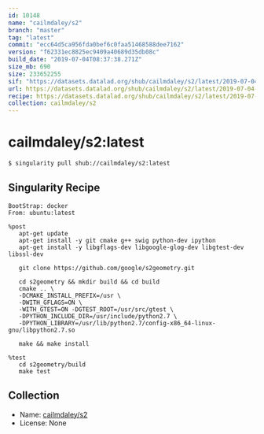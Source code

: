 ```yaml
---
id: 10148
name: "cailmdaley/s2"
branch: "master"
tag: "latest"
commit: "ecc64d5ca956fda0bef6c0faa51468588dee7162"
version: "f62331ec8825ec9409a40689d35db08c"
build_date: "2019-07-04T08:37:38.271Z"
size_mb: 690
size: 233652255
sif: "https://datasets.datalad.org/shub/cailmdaley/s2/latest/2019-07-04-ecc64d5c-f62331ec/f62331ec8825ec9409a40689d35db08c.simg"
url: https://datasets.datalad.org/shub/cailmdaley/s2/latest/2019-07-04-ecc64d5c-f62331ec/
recipe: https://datasets.datalad.org/shub/cailmdaley/s2/latest/2019-07-04-ecc64d5c-f62331ec/Singularity
collection: cailmdaley/s2
---
```


# cailmdaley/s2:latest

```bash
$ singularity pull shub://cailmdaley/s2:latest
```

## Singularity Recipe

```singularity
BootStrap: docker
From: ubuntu:latest

%post
   apt-get update
   apt-get install -y git cmake g++ swig python-dev ipython
   apt-get install -y libgflags-dev libgoogle-glog-dev libgtest-dev libssl-dev
   
   git clone https://github.com/google/s2geometry.git
   
   cd s2geometry && mkdir build && cd build
   cmake .. \
   -DCMAKE_INSTALL_PREFIX=/usr \
   -DWITH_GFLAGS=ON \
   -WITH_GTEST=ON -DGTEST_ROOT=/usr/src/gtest \
   -DPYTHON_INCLUDE_DIR=/usr/include/python2.7 \
   -DPYTHON_LIBRARY=/usr/lib/python2.7/config-x86_64-linux-gnu/libpython2.7.so
   
   make && make install
   
%test 
   cd s2geometry/build
   make test
```

## Collection

 - Name: [cailmdaley/s2](https://github.com/cailmdaley/s2)
 - License: None

